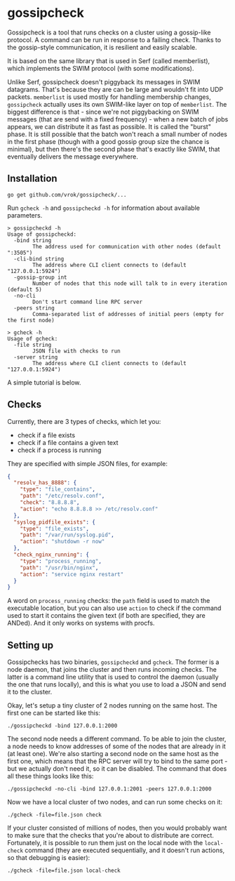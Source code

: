 # gossipcheck

Gossipcheck is a tool that runs checks on a cluster using a gossip-like protocol. A command can be run in response to a failing check. Thanks to the gossip-style communication, it is resilient and easily scalable.

It is based on the same library that is used in Serf (called memberlist), which implements the SWIM protocol (with some modifications).

Unlike Serf, gossipcheck doesn't piggyback its messages in SWIM datagrams. That's because they are can be large and wouldn't fit into UDP packets. `memberlist` is used mostly for handling membership changes, `gossipcheck` actually uses its own SWIM-like layer on top of `memberlist`. The biggest difference is that - since we're not piggybacking on SWIM messages (that are send with a fixed frequency) - when a new batch of jobs appears, we can distribute it as fast as possible. It is called the "burst" phase. It is still possible that the batch won't reach a small number of nodes in the first phase (though with a good gossip group size the chance is minimal), but then there's the second phase that's exactly like SWIM, that eventually delivers the message everywhere.

## Installation

```
go get github.com/vrok/gossipcheck/...
```

Run `gcheck -h` and `gossipcheckd -h` for information about available parameters.

```
> gossipcheckd -h
Usage of gossipcheckd:
  -bind string
    	The address used for communication with other nodes (default ":3505")
  -cli-bind string
    	The address where CLI client connects to (default "127.0.0.1:5924")
  -gossip-group int
    	Number of nodes that this node will talk to in every iteration (default 5)
  -no-cli
    	Don't start command line RPC server
  -peers string
    	Comma-separated list of addresses of initial peers (empty for the first node)
      
> gcheck -h
Usage of gcheck:
  -file string
    	JSON file with checks to run
  -server string
    	The address where CLI client connects to (default "127.0.0.1:5924")
```

A simple tutorial is below.

## Checks

Currently, there are 3 types of checks, which let you:

- check if a file exists
- check if a file contains a given text
- check if a process is running

They are specified with simple JSON files, for example:

```json
{
  "resolv_has_8888": {
    "type": "file_contains",   
    "path": "/etc/resolv.conf", 
    "check": "8.8.8.8",
    "action": "echo 8.8.8.8 >> /etc/resolv.conf"
  }, 
  "syslog_pidfile_exists": {
    "type": "file_exists",
    "path": "/var/run/syslog.pid", 
    "action": "shutdown -r now"
  },
  "check_nginx_running": {
    "type": "process_running", 
    "path": "/usr/bin/nginx",
    "action": "service nginx restart"
  }
}
```

A word on `process_running` checks: the `path` field is used to match the executable location, but you can also use `action` to check if the command used to start it contains the given text (if both are specified, they are ANDed). And it only works on systems with procfs.

## Setting up

Gossipchecks has two binaries, `gossipcheckd` and `gcheck`. The former is a node daemon, that joins the cluster and then runs incoming checks. The latter is a command line utility that is used to control the daemon (usually the one that runs locally), and this is what you use to load a JSON and send it to the cluster.

Okay, let's setup a tiny cluster of 2 nodes running on the same host. The first one can be started like this:

```
./gossipcheckd -bind 127.0.0.1:2000
```

The second node needs a different command. To be able to join the cluster, a node needs to know addresses of some of the nodes that are already in it (at least one). We're also starting a second node on the same host as the first one, which means that the RPC server will try to bind to the same port - but we actually don't need it, so it can be disabled. The command that does all these things looks like this:

```
./gossipcheckd -no-cli -bind 127.0.0.1:2001 -peers 127.0.0.1:2000 
```

Now we have a local cluster of two nodes, and can run some checks on it:

```
./gcheck -file=file.json check
```

If your cluster consisted of millions of nodes, then you would probably want to make sure that the checks that you're about to distribute are correct. Fortunately, it is possible to run them just on the local node with the `local-check` command (they are executed sequentially, and it doesn't run actions, so that debugging is easier):

```
./gcheck -file=file.json local-check 
```
